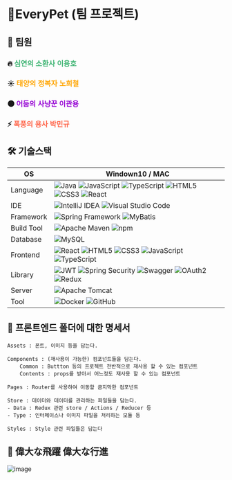 # 🐶EveryPet (팀 프로젝트)

##  👥 팀원


### 🔥 <span style="color:#3CB371; font-family: 'Comic Sans MS', cursive, sans-serif;">심연의 소환사 이용호</span>
### ☀️ <span style="color:#FFA500; font-family: 'Comic Sans MS', cursive, sans-serif;">태양의 정복자 노희철</span>
### 🌑 <span style="color:#9400D3; font-family: 'Comic Sans MS', cursive, sans-serif;">어둠의 사냥꾼 이관용</span>
### ⚡️ <span style="color:#FF6347; font-family: 'Comic Sans MS', cursive, sans-serif;">폭풍의 용사 박민규</span>



## 🛠️ 기술스택

| OS         | Windown10 / MAC                                                                                                                                                                                                                                                                                                                                                                                                                                                                                                                                                                                                                           |
|------------|-------------------------------------------------------------------------------------------------------------------------------------------------------------------------------------------------------------------------------------------------------------------------------------------------------------------------------------------------------------------------------------------------------------------------------------------------------------------------------------------------------------------------------------------------------------------------------------------------------------------------------------------|
| Language   | ![Java](https://img.shields.io/badge/Java-007396?style=for-the-badge&logo=java&logoColor=white) ![JavaScript](https://img.shields.io/badge/JavaScript-F7DF1E?style=for-the-badge&logo=javascript&logoColor=black) ![TypeScript](https://img.shields.io/badge/TypeScript-3178C6?style=for-the-badge&logo=typescript&logoColor=white) ![HTML5](https://img.shields.io/badge/HTML5-E34F26?style=for-the-badge&logo=html5&logoColor=white) ![CSS3](https://img.shields.io/badge/CSS3-1572B6?style=for-the-badge&logo=css3&logoColor=white) ![React](https://img.shields.io/badge/React-61DAFB?style=for-the-badge&logo=react&logoColor=white) |
| IDE        | ![IntelliJ IDEA](https://img.shields.io/badge/IntelliJ_IDEA-000000?style=for-the-badge&logo=intellij-idea&logoColor=white) ![Visual Studio Code](https://img.shields.io/badge/Visual_Studio_Code-007ACC?style=for-the-badge&logo=visual-studio-code&logoColor=white)                                                                                                                                                                                                                                                                                                                                                                      |
| Framework  | ![Spring Framework](https://img.shields.io/badge/Spring_Framework-6DB33F?style=for-the-badge&logo=spring&logoColor=white) ![MyBatis](https://img.shields.io/badge/MyBatis-339933?style=for-the-badge&logo=mybatis&logoColor=white)                                                                                                                                                                                                                                                                                                                                                                                                        |
| Build Tool | ![Apache Maven](https://img.shields.io/badge/Apache_Maven-C71A36?style=for-the-badge&logo=apache-maven&logoColor=white)   ![npm](https://img.shields.io/badge/npm-CB3837?style=for-the-badge&logo=npm&logoColor=white)                                                                                                                                                                                                                                                                                                                                                                                                                     |
| Database   | ![MySQL](https://img.shields.io/badge/MySQL-4479A1?style=for-the-badge&logo=mysql&logoColor=white)                                                                                                                                                                                                                                                                                                                                                                                                                                                                                                                                        |
| Frontend   | ![React](https://img.shields.io/badge/React-61DAFB?style=for-the-badge&logo=react&logoColor=white) ![HTML5](https://img.shields.io/badge/HTML5-E34F26?style=for-the-badge&logo=html5&logoColor=white) ![CSS3](https://img.shields.io/badge/CSS3-1572B6?style=for-the-badge&logo=css3&logoColor=white) ![JavaScript](https://img.shields.io/badge/JavaScript-F7DF1E?style=for-the-badge&logo=javascript&logoColor=black) ![TypeScript](https://img.shields.io/badge/TypeScript-3178C6?style=for-the-badge&logo=typescript&logoColor=white)                                                                                                 |
| Library    | ![JWT](https://img.shields.io/badge/JWT-000000?style=for-the-badge&logo=JSON%20web%20tokens&logoColor=white) ![Spring Security](https://img.shields.io/badge/Spring_Security-6DB33F?style=for-the-badge&logo=spring-security&logoColor=white) ![Swagger](https://img.shields.io/badge/Swagger-85EA2D?style=for-the-badge&logo=swagger&logoColor=black) ![OAuth2](https://img.shields.io/badge/OAuth2-2E86C1?style=for-the-badge&logo=oauth&logoColor=white) ![Redux](https://img.shields.io/badge/Redux-764ABC?style=for-the-badge&logo=redux&logoColor=white)                                                                                                                                                      |
| Server     | ![Apache Tomcat](https://img.shields.io/badge/Apache_Tomcat-F8DC75?style=for-the-badge&logo=apache-tomcat&logoColor=black)                                                                                                                                                                                                                                                                                                                                                                                                                                                                                                                |
| Tool       | ![Docker](https://img.shields.io/badge/Docker-2496ED?style=for-the-badge&logo=docker&logoColor=white) ![GitHub](https://img.shields.io/badge/GitHub-181717?style=for-the-badge&logo=github&logoColor=white)                                                                                                                                                                                                                                                                                                                 |
## 🗽 프론트엔드 폴더에 대한 명세서

    Assets : 폰트, 이미지 등을 담는다.

    Components : (재사용이 가능한) 컴포넌트들을 담는다.
        Common : Buttton 등의 프로젝트 전반적으로 재사용 할 수 있는 컴포넌트
        Contents : props를 받아서 어느정도 재사용 할 수 있는 컴포넌트

    Pages : Router를 사용하여 이동할 큼지막한 컴포넌트

    Store : 데이터와 데이터를 관리하는 파일들을 담는다.
    - Data : Redux 관련 store / Actions / Reducer 등
    - Type : 인터페이스나 이미지 파일을 처리하는 모듈 등

    Styles : Style 관련 파일들은 담는다



## 🗽 偉大な飛躍 偉大な行進

![image](https://mblogthumb-phinf.pstatic.net/20160816_58/ywmeong8805_1471324363987SXCzc_JPEG/22123.JPG?type=w800)
